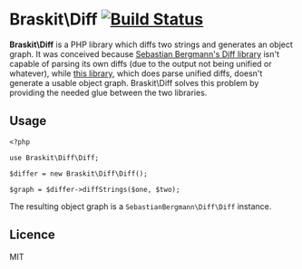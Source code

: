 # Braskit\Diff [![Build Status](https://travis-ci.org/Braskit/Diff.svg?branch=master)](https://travis-ci.org/Braskit/Diff)

**Braskit\Diff** is a PHP library which diffs two strings and generates an
object graph. It was conceived because [Sebastian Bergmann's Diff library][1]
isn't capable of parsing its own diffs (due to the output not being unified or
whatever), while [this library][2], which does parse unified diffs, doesn't
generate a usable object graph. Braskit\Diff solves this problem by providing
the needed glue between the two libraries.

[1]: https://github.com/sebastianbergmann/diff
[2]: https://github.com/phpspec/php-diff

## Usage

    <?php

    use Braskit\Diff\Diff;

    $differ = new Braskit\Diff\Diff();

    $graph = $differ->diffStrings($one, $two);

The resulting object graph is a `SebastianBergmann\Diff\Diff` instance.

## Licence

MIT
